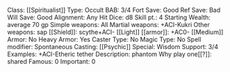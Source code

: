 Class: [[Spiritualist]]
Type: Occult
BAB: 3/4
Fort Save: Good
Ref Save: Bad
Will Save: Good
Alignment: Any
Hit Dice: d8
Skill pt.: 4
Starting Wealth: average 70 gp
Simple weapons: All
Martial weapons: +ACI-Kukri
Other weapons:  sap
[[Shield]]:  scythe+ACI-
[[Light]] [[armor]]: +AC0-
[[Medium]] Armor: No
Heavy Armor: Yes
Caster Type: No
Magic Type: No
Spell modifier: Spontaneous
Casting: [[Psychic]]
Special: Wisdom
Support: 3/4
Examples: +ACI-Etheric tether
Description: phantom
Why play one[[?]]:  shared 
Famous: 0
Important: 0
